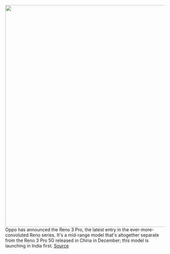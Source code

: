 <img src='https://cdn.vox-cdn.com/thumbor/4oRyBDJRBCNwN9mMN4YFd6dyYHA=/0x0:2040x1360/1200x800/filters:focal(857x517:1183x843)/cdn.vox-cdn.com/uploads/chorus_image/image/66414818/DSCF7195.0.jpg' width='700px' /><br/>
Oppo has announced the Reno 3 Pro, the latest entry in the ever-more-convoluted Reno series. It's a mid-range model that's altogether separate from the Reno 3 Pro 5G released in China in December; this model is launching in India first.
<a href='https://www.theverge.com/2020/3/2/21161002/oppo-reno-3-pro-hands-on-price-specs-india'> Source <a/>